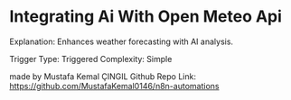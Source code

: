 # Integrating Ai With Open Meteo Api

Explanation:
Enhances weather forecasting with AI analysis.

Trigger Type: Triggered
Complexity: Simple

made by Mustafa Kemal ÇINGIL
Github Repo Link: https://github.com/MustafaKemal0146/n8n-automations
